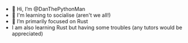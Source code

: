- 👋 Hi, I’m @DanThePythonMan
- 🧠 I'm learning to socialise (aren't we all!)
- 👀 I’m primarily focused on Rust
- I am also learning Rust but having some troubles (any tutors would be appreciated)
